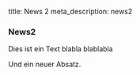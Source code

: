 title: News 2
meta_description: news2

### News2

Dies ist ein Text blabla
blablabla

Und ein neuer Absatz.